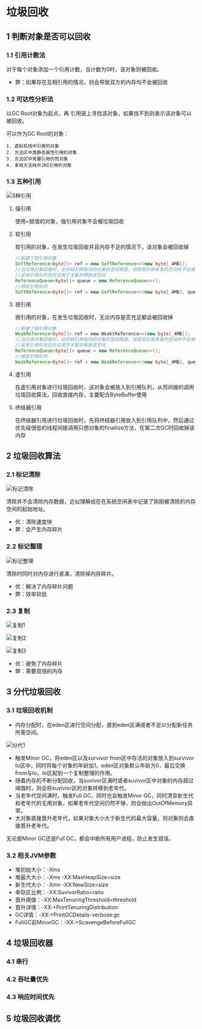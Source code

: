 # 垃圾回收

## 1 判断对象是否可以回收

### 1.1 引用计数法

对于每个对象添加一个引用计数，当计数为0时，该对象则被回收。

* 弊：如果存在互相引用的情况，则会导致双方的内存均不会被回收

### 1.2 可达性分析法

以GC Root对象为起点，再 引用链上寻找该对象，如果找不到则表示该对象可以被回收。

可以作为GC Root的对象：

 	1. 虚拟机栈中引用的对象
 	2. 方法区中类静态属性引用的对象
 	3. 方法区中常量引用的而对象
 	4. 本地方法栈中JNI引用的对象

### 1.3 五种引用

![5种引用](./img/5引用.png)

 1. 强引用

    使用=赋值的对象，强引用对象不会被垃圾回收

 2. 软引用

    软引用的对象，在发生垃圾回收并且内存不足的情况下，该对象会被回收掉

    ````java
    //新建了软引用对象
    SoftReference<byte[]> ref = new SoftReference<>(new byte[_4MB]);
    //当垃圾对象回收时，会将软引用指向的对象的空间释放，但是软引用本身的空间并不会被释放
    //采用引用队列的方式用于关联并释放该空间
    ReferenceQueue<byte[]> queue = new ReferenceQueue<>();
    //绑定引用队列
    SoftReference<byte[]> ref = new SoftReference<>(new byte[_4MB], queue);
    ````

 3. 弱引用

    弱引用的对象，在发生垃圾回收时，无论内存是否充足都会被回收掉

    ```java
    //新建了弱引用对象
    WeakReference<byte[]> ref = new WeaktReference<>(new byte[_4MB]);
    //当垃圾对象回收时，会将软引用指向的对象的空间释放，但是软引用本身的空间并不会被释放
    //采用引用队列的方式用于关联并释放该空间
    ReferenceQueue<byte[]> queue = new ReferenceQueue<>();
    //绑定引用队列
    WeakReference<byte[]> ref = new WeakReference<>(new byte[_4MB], queue);
    ```

    

 4. 虚引用

    在虚引用对象进行垃圾回收时，该对象会被放入到引用队列，从而间接的调用垃圾回收算法，回收直接内存，主要配合ByteBuffer使用

 5. 终结器引用

    在终结器引用进行垃圾回收时，先将终结器引用放入到引用队列中，然后通过优先级很低的线程间接调用只想对象的finallize方法，在第二次GC时回收掉该内存

## 2 垃圾回收算法

### 2.1 标记清除

![标记清除](./img/标记清除.png)

清除并不会清除内存数据，近似理解成在在系统空闲表中记录了刚刚被清除的内存空间的起始地址。

* 优：清除速度快
* 弊：会产生内存碎片

### 2.2 标记整理

![标记整理](./img/标记整理.png)

清除时同时对内存进行紧凑，清除掉内存碎片。

* 优：解决了内存碎片问题
* 弊：效率较低

### 2.3 复制

![复制1](./img/复制1.png)

![复制2](./img/复制2.png)

![复制3](./img/复制3.png)

* 优：避免了内存碎片
* 弊：需要双倍的内存

## 3 分代垃圾回收

### 3.1 垃圾回收机制

* 内存分配时，在eden区进行空间分配，直到eden区满或者不足以分配新任务所需空间。

![分代1](./img/分代2.png)

* 触发Minor GC，将eden区以及survivor from区中存活的对象放入到survivor to区中，同时将每个对象的年龄加1，eden区对象默认年龄为0，最后交换from与to，to区起到一个复制整理的作用。
* 随着内存的不断分配回收，当suvivor区满时或者suvivor区中对象的内存超过阈值时，则会将suvivior区的对象转移到老年代。
* 当老年代空间满时，触发Full GC，同时也会触发Minor GC，同时清空新生代和老年代的无用对象，如果老年代空间仍然不够，则会抛出OutOfMemory异常。
* 大对象直接晋升老年代，如果对象大小大于新生代的最大容量，则对象则会直接晋升老年代。

无论是Minor GC还是Full GC，都会中断所有用户进程，防止发生错误。

### 3.2 相关JVM参数

* 堆初始大小：-Xms
* 堆最大大小：-Xmx  -XX:MaxHeapSize=size
* 新生代大小：-Xmn  -XX:NewSize=size
* 幸存区比例：-XX:SuvivorRatio=ratio
* 晋升阈值：-XX:MaxTenuringThreshold=threshold
* 晋升详情：-XX:+PrintTenuringDistribution
* GC详情：-XX:+PrintGCDetails-verbose:gc
* FullGC前MinorGC：-XX:+ScavengeBeforeFullGC

## 4 垃圾回收器

### 4.1 串行

### 4.2 吞吐量优先

### 4.3 响应时间优先

## 5 垃圾回收调优



